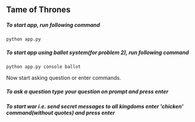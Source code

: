 ## Tame of Thrones

##### To start app, run following command
``python app.py``

##### To start app using ballot system(for problem 2), run following command
``python app.py console ballot``

Now start asking question or enter commands.

##### To ask a question type your question on prompt and press enter
##### To start war i.e. send secret messages to all kingdoms enter 'chicken' command(without quotes) and press enter
